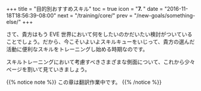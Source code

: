 +++
title = "目的別おすすめスキル"
toc = true
icon = "<b>7. </b>"
date = "2016-11-18T18:56:39-08:00"
next = "/training/core/"
prev = "/new-goals/something-else/"
+++

さて、貴方はもう EVE 世界において何をしたいのかだいたい検討がついていることでしょう。だから、今こそいよいよスキルキューをいじって、貴方の選んだ活動に便利なスキルをトレーニングし始める時期なのです。

スキルトレーニングにおいて考慮すべきさまざまな側面について、これから少々ページを割いて見ていきましょう。

{{% notice note %}}
この章は翻訳作業中です。
{{% /notice %}}
